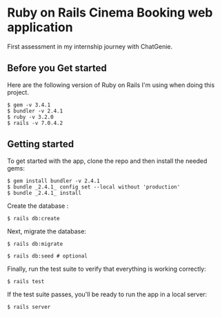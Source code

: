 # Ruby on Rails Cinema Booking web application

First assessment in my internship journey with ChatGenie.

## Before you Get started

Here are the following version of Ruby on Rails I'm using when doing this project.

```
$ gem -v 3.4.1
$ bundler -v 2.4.1
$ ruby -v 3.2.0
$ rails -v 7.0.4.2
```

## Getting started

To get started with the app, clone the repo and then install the needed gems:

```
$ gem install bundler -v 2.4.1
$ bundle _2.4.1_ config set --local without 'production'
$ bundle _2.4.1_ install
```

Create the database :

```
$ rails db:create
```

Next, migrate the database:

```
$ rails db:migrate

$ rails db:seed # optional
```

Finally, run the test suite to verify that everything is working correctly:

```
$ rails test
```

If the test suite passes, you'll be ready to run the app in a local server:

```
$ rails server
```
